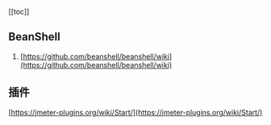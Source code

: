 [[toc]]

## BeanShell
1. [https://github.com/beanshell/beanshell/wiki](https://github.com/beanshell/beanshell/wiki)

## 插件
[https://jmeter-plugins.org/wiki/Start/](https://jmeter-plugins.org/wiki/Start/)